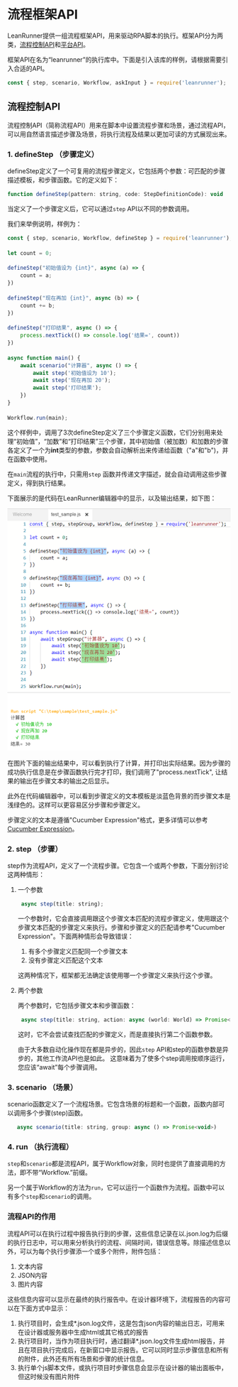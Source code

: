 # 流程框架API

LeanRunner提供一组流程框架API，用来驱动RPA脚本的执行。框架API分为两类，[流程控制API](framework.md)和[平台API](server_api.md)。

框架API在名为“leanrunner”的执行库中。下面是引入该库的样例，请根据需要引入合适的API。


```javascript
const { step, scenario, Workflow, askInput } = require('leanrunner');
```

## 流程控制API

流程控制API（简称流程API）用来在脚本中设置流程步骤和场景，通过流程API，可以用自然语言描述步骤及场景，将执行流程及结果以更加可读的方式展现出来。

### 1. defineStep （步骤定义）

defineStep定义了一个可复用的流程步骤定义，它包括两个参数：可匹配的步骤描述模板，和步骤函数。它的定义如下：


```javascript
function defineStep(pattern: string, code: StepDefinitionCode): void

```

当定义了一个步骤定义后，它可以通过`step` API以不同的参数调用。

我们来举例说明，样例为：

```javascript
const { step, scenario, Workflow, defineStep } = require('leanrunner');

let count = 0;

defineStep("初始值设为 {int}", async (a) => {
    count = a;
})

defineStep("现在再加 {int}", async (b) => {
    count += b;
})

defineStep("打印结果", async () => {
    process.nextTick(() => console.log('结果=', count))
})

async function main() {
    await scenario("计算器", async () => {
        await step('初始值设为 10');
        await step('现在再加 20');
        await step('打印结果');
    })
}

Workflow.run(main);
```

这个样例中，调用了3次defineStep定义了三个步骤定义函数，它们分别用来处理“初始值”，“加数”和“打印结果”三个步骤，其中初始值（被加数）和加数的步骤各定义了一个为**int**类型的参数，参数会自动解析出来传递给函数（"a"和"b")，并在函数中使用。

在`main`流程的执行中，只需用`step` 函数并传递文字描述，就会自动调用这些步骤定义，得到执行结果。

下面展示的是代码在LeanRunner编辑器中的显示，以及输出结果，如下图：

![](assets/defineStep_sample.png)

在图片下面的输出结果中，可以看到执行了计算，并打印出实际结果。因为步骤的成功执行信息是在步骤函数执行完才打印，我们调用了"process.nextTick", 让结果的输出在步骤文本的输出之后显示。

此外在代码编辑器中，可以看到步骤定义的文本模板是淡蓝色背景的而步骤文本是浅绿色的。这样可以更容易区分步骤和步骤定义。

步骤定义的文本是遵循"Cucumber Expression"格式，更多详情可以参考 [Cucumber Expression](https://cucumber.io/docs/cucumber/cucumber-expressions/)。

### 2. step （步骤）

step作为流程API，定义了一个流程步骤。它包含一个或两个参数，下面分别讨论这两种情形：

1. 一个参数

   ```javascript
    async step(title: string);
   ```

   一个参数时，它会直接调用跟这个步骤文本匹配的流程步骤定义，使用跟这个步骤文本匹配的步骤定义来执行。步骤和步骤定义的匹配请参考"Cucumber Expression"。下面两种情形会导致错误：

   1. 有多个步骤定义匹配同一个步骤文本
   2. 没有步骤定义匹配这个文本

   这两种情况下，框架都无法确定该使用哪一个步骤定义来执行这个步骤。

2. 两个参数

   两个参数时，它包括步骤文本和步骤函数：

   ```javascript
    async step(title: string, action: async (world: World) => Promise<void>);
   ```

   这时，它不会尝试查找匹配的步骤定义，而是直接执行第二个函数参数。

   由于大多数自动化操作现在都是异步的，因此`step` API和step的函数参数是异步的，其他工作流API也是如此。 这意味着为了使多个step调用按顺序运行，您应该“await”每个步骤调用。

### 3. scenario （场景）

scenario函数定义了一个流程场景。它包含场景的标题和一个函数，函数内部可以调用多个步骤(step)函数。

```javascript
   async scenario(title: string, group: async () => Promise<void>)
```

### 4. run （执行流程）

`step`和`scenario`都是流程API，属于Workflow对象，同时也提供了直接调用的方法，即不带“Workflow.”前缀。

另一个属于Workflow的方法为`run`，它可以运行一个函数作为流程。函数中可以有多个`step`和`scenario`的调用。

### 流程API的作用

流程API可以在执行过程中报告执行到的步骤，这些信息记录在以.json.log为后缀的执行日志中，可以用来分析执行的流程、间隔时间，错误信息等。除描述信息以外，可以为每个执行步骤添一个或多个附件，附件包括：

1. 文本内容
2. JSON内容
3. 图片内容

这些信息内容可以显示在最终的执行报告中。在设计器环境下，流程报告的内容可以在下面方式中显示：
1. 执行项目时，会生成*.json.log文件，这是包含json内容的输出日志，可用来在设计器或服务器中生成html或其它格式的报告
1. 执行项目时，当作为项目执行时，通过翻译*.json.log文件生成html报告，并且在项目执行完成后，在新窗口中显示报告。它可以同时显示步骤信息和所有的附件，此外还有所有场景和步骤的统计信息。
2. 执行单个js脚本文件，或执行项目时步骤信息会显示在设计器的输出面板中，但这时候没有图片附件



